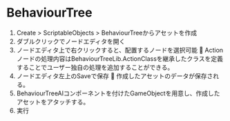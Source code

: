 # BehaviourTree
1.	Create > ScriptableObjects > BehaviourTreeからアセットを作成
2.	ダブルクリックでノードエディタを開く
3.	ノードエディタ上で右クリックすると、配置するノードを選択可能
	Actionノードの処理内容はBehaviourTreeLib.ActionClassを継承したクラスを定義することでユーザー独自の処理を追加することができる。
4.	ノードエディタ左上のSaveで保存
	作成したアセットのデータが保存される。
5.	BehaviourTreeAIコンポーネントを付けたGameObjectを用意し、作成したアセットをアタッチする。
6.	実行

